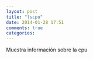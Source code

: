 ```yaml
---
layout: post
title: "lscpu"
date: 2014-01-28 17:51
comments: true
categories: 
---
```

Muestra información sobre la cpu 

